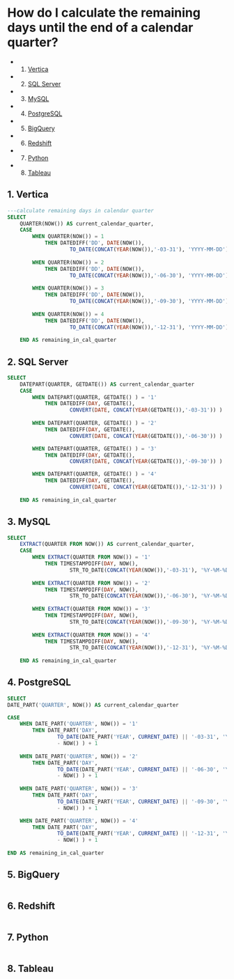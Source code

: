 # How do I calculate the remaining days until the end of a calendar quarter?

<!-- vscode-markdown-toc -->
* 1. [Vertica](#Vertica)
* 2. [SQL Server](#SQLServer)
* 3. [MySQL](#MySQL)
* 4. [PostgreSQL](#PostgreSQL)
* 5. [BigQuery](#BigQuery)
* 6. [Redshift](#Redshift)
* 7. [Python](#Python)
* 8. [Tableau](#Tableau)

<!-- vscode-markdown-toc-config
	numbering=true
	autoSave=true
	/vscode-markdown-toc-config -->
<!-- /vscode-markdown-toc -->


##  1. <a name='Vertica'></a>Vertica
```sql
---calculate remaining days in calendar quarter
SELECT
	QUARTER(NOW()) AS current_calendar_quarter,
	CASE 
		WHEN QUARTER(NOW()) = 1 
			THEN DATEDIFF('DD', DATE(NOW()), 
					TO_DATE(CONCAT(YEAR(NOW()),'-03-31'), 'YYYY-MM-DD')) 
		
		WHEN QUARTER(NOW()) = 2 
			THEN DATEDIFF('DD', DATE(NOW()), 
					TO_DATE(CONCAT(YEAR(NOW()),'-06-30'), 'YYYY-MM-DD')) 
		
		WHEN QUARTER(NOW()) = 3 
			THEN DATEDIFF('DD', DATE(NOW()), 
					TO_DATE(CONCAT(YEAR(NOW()),'-09-30'), 'YYYY-MM-DD')) 
		
		WHEN QUARTER(NOW()) = 4 
			THEN DATEDIFF('DD', DATE(NOW()), 
					TO_DATE(CONCAT(YEAR(NOW()),'-12-31'), 'YYYY-MM-DD')) 
		
	END AS remaining_in_cal_quarter
```	
	
##  2. <a name='SQLServer'></a>SQL Server

```sql
SELECT
	DATEPART(QUARTER, GETDATE()) AS current_calendar_quarter
	CASE 
		WHEN DATEPART(QUARTER, GETDATE() ) = '1'
			THEN DATEDIFF(DAY, GETDATE(), 
					CONVERT(DATE, CONCAT(YEAR(GETDATE()),'-03-31')) ) 
			
		WHEN DATEPART(QUARTER, GETDATE() ) = '2'
			THEN DATEDIFF(DAY, GETDATE(), 
					CONVERT(DATE, CONCAT(YEAR(GETDATE()),'-06-30')) ) 

		WHEN DATEPART(QUARTER, GETDATE() ) = '3'	
			THEN DATEDIFF(DAY, GETDATE(), 
					CONVERT(DATE, CONCAT(YEAR(GETDATE()),'-09-30')) ) 

		WHEN DATEPART(QUARTER, GETDATE() ) = '4'		
			THEN DATEDIFF(DAY, GETDATE(), 
					CONVERT(DATE, CONCAT(YEAR(GETDATE()),'-12-31')) )
			
	END AS remaining_in_cal_quarter
```

##  3. <a name='MySQL'></a>MySQL

```sql
SELECT
	EXTRACT(QUARTER FROM NOW()) AS current_calendar_quarter,
	CASE 
		WHEN EXTRACT(QUARTER FROM NOW()) = '1'
			THEN TIMESTAMPDIFF(DAY, NOW(), 
					STR_TO_DATE(CONCAT(YEAR(NOW()),'-03-31'), '%Y-%M-%D'))
			
		WHEN EXTRACT(QUARTER FROM NOW()) = '2'
			THEN TIMESTAMPDIFF(DAY, NOW(), 
					STR_TO_DATE(CONCAT(YEAR(NOW()),'-06-30'), '%Y-%M-%D'))
			
		WHEN EXTRACT(QUARTER FROM NOW()) = '3'
			THEN TIMESTAMPDIFF(DAY, NOW(), 
					STR_TO_DATE(CONCAT(YEAR(NOW()),'-09-30'), '%Y-%M-%D'))
			
		WHEN EXTRACT(QUARTER FROM NOW()) = '4' 
			THEN TIMESTAMPDIFF(DAY, NOW(), 
					STR_TO_DATE(CONCAT(YEAR(NOW()),'-12-31'), '%Y-%M-%D'))
			
	END AS remaining_in_cal_quarter
```


##  4. <a name='PostgreSQL'></a>PostgreSQL

```sql
SELECT
DATE_PART('QUARTER', NOW()) AS current_calendar_quarter

CASE 
	WHEN DATE_PART('QUARTER', NOW()) = '1' 
		THEN DATE_PART('DAY', 
				TO_DATE(DATE_PART('YEAR', CURRENT_DATE) || '-03-31', 'YYYY-MM-DD') 
				- NOW() ) + 1
	
	WHEN DATE_PART('QUARTER', NOW()) = '2' 
		THEN DATE_PART('DAY', 
				TO_DATE(DATE_PART('YEAR', CURRENT_DATE) || '-06-30', 'YYYY-MM-DD') 
				- NOW() ) + 1 
		
	WHEN DATE_PART('QUARTER', NOW()) = '3' 
		THEN DATE_PART('DAY', 
				TO_DATE(DATE_PART('YEAR', CURRENT_DATE) || '-09-30', 'YYYY-MM-DD') 
				- NOW() ) + 1

	WHEN DATE_PART('QUARTER', NOW()) = '4' 	
		THEN DATE_PART('DAY', 
				TO_DATE(DATE_PART('YEAR', CURRENT_DATE) || '-12-31', 'YYYY-MM-DD') 
				- NOW() ) + 1
		
END AS remaining_in_cal_quarter
```


##  5. <a name='BigQuery'></a>BigQuery
```sql
```

##  6. <a name='Redshift'></a>Redshift
```sql
```


##  7. <a name='Python'></a>Python
```python
```

##  8. <a name='Tableau'></a>Tableau
```
```
